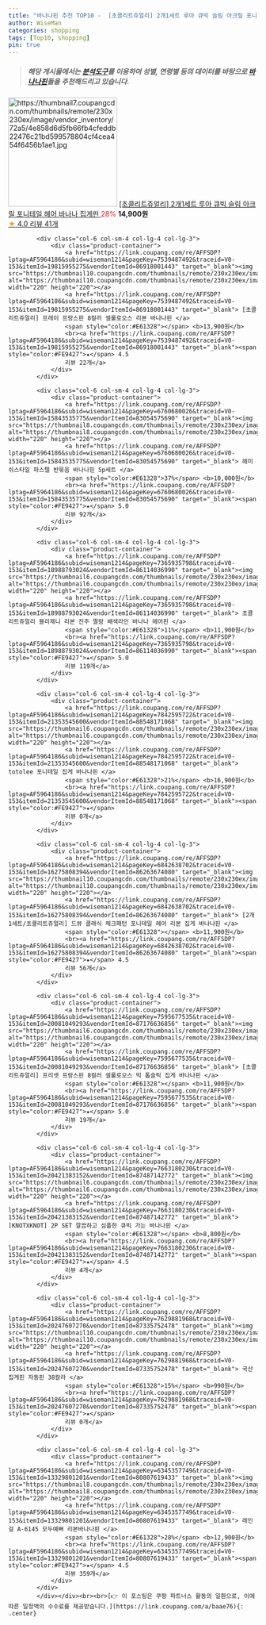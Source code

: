 ```yaml
---
title: "바나나핀 추천 TOP10 -  [초콜리트쥬얼리] 2개1세트 루아 큐빅 슬림 아크릴 포니테일 헤어 바나나 집게핀 "
author: WiseMan
categories: shopping
tags: [Top10, shopping]
pin: true
---
```


> ##### 해당 게시물에서는 [**분석도구**](https://itemscout.io/)를 이용하여 **성별**, **연령별** 등의 데이터를 바탕으로 [**바나나핀**](https://link.coupang.com/a/baae76)들을 추천해드리고 있습니다.
<div class="container"><div class="row">
            <div class="col-6 col-sm-4 col-lg-4 col-lg-3">
                <div class="product-container">
                    <a href="https://link.coupang.com/re/AFFSDP?lptag=AF5964186&subid=wiseman1214&pageKey=7201840636&traceid=V0-153&itemId=18205969393&vendorItemId=85354268961" target="_blank"><img src="https://thumbnail7.coupangcdn.com/thumbnails/remote/230x230ex/image/vendor_inventory/72a5/4e858d6d5fb66fb4cfeddb22476c21bd599578804cf4cea454f6456b1ae1.jpg" alt="https://thumbnail7.coupangcdn.com/thumbnails/remote/230x230ex/image/vendor_inventory/72a5/4e858d6d5fb66fb4cfeddb22476c21bd599578804cf4cea454f6456b1ae1.jpg" width="220" height="220"></a>
                    <a href="https://link.coupang.com/re/AFFSDP?lptag=AF5964186&subid=wiseman1214&pageKey=7201840636&traceid=V0-153&itemId=18205969393&vendorItemId=85354268961" target="_blank"> [초콜리트쥬얼리] 2개1세트 루아 큐빅 슬림 아크릴 포니테일 헤어 바나나 집게핀 </a>
                    <span style="color:#E61328">28%</span> <b>14,900원</b>
                    <br><a href="https://link.coupang.com/re/AFFSDP?lptag=AF5964186&subid=wiseman1214&pageKey=7201840636&traceid=V0-153&itemId=18205969393&vendorItemId=85354268961" target="_blank"><span style="color:#FE9427">★</span> 4.0
                    리뷰 41개</a>
                </div>
            </div>
            
            <div class="col-6 col-sm-4 col-lg-4 col-lg-3">
                <div class="product-container">
                    <a href="https://link.coupang.com/re/AFFSDP?lptag=AF5964186&subid=wiseman1214&pageKey=7539487492&traceid=V0-153&itemId=19815955275&vendorItemId=86918001443" target="_blank"><img src="https://thumbnail10.coupangcdn.com/thumbnails/remote/230x230ex/image/vendor_inventory/a2b5/eb9eed68b53be5433cba84903fa3598be843fbbf70e51cd42ed97439a8a6.jpg" alt="https://thumbnail10.coupangcdn.com/thumbnails/remote/230x230ex/image/vendor_inventory/a2b5/eb9eed68b53be5433cba84903fa3598be843fbbf70e51cd42ed97439a8a6.jpg" width="220" height="220"></a>
                    <a href="https://link.coupang.com/re/AFFSDP?lptag=AF5964186&subid=wiseman1214&pageKey=7539487492&traceid=V0-153&itemId=19815955275&vendorItemId=86918001443" target="_blank"> [초콜리트쥬얼리] 프레이 프랑스핀 8컬러 셀룰로오스 리본 바나나핀 </a>
                    <span style="color:#E61328"></span> <b>13,900원</b>
                    <br><a href="https://link.coupang.com/re/AFFSDP?lptag=AF5964186&subid=wiseman1214&pageKey=7539487492&traceid=V0-153&itemId=19815955275&vendorItemId=86918001443" target="_blank"><span style="color:#FE9427">★</span> 4.5
                    리뷰 22개</a>
                </div>
            </div>
            
            <div class="col-6 col-sm-4 col-lg-4 col-lg-3">
                <div class="product-container">
                    <a href="https://link.coupang.com/re/AFFSDP?lptag=AF5964186&subid=wiseman1214&pageKey=6760680026&traceid=V0-153&itemId=15843535775&vendorItemId=83054575690" target="_blank"><img src="https://thumbnail8.coupangcdn.com/thumbnails/remote/230x230ex/image/vendor_inventory/36b6/bdbf0b4c7733fe98171a40cbc36e0ac318ce464219f6a21e3d5b7b174f6d.jpg" alt="https://thumbnail8.coupangcdn.com/thumbnails/remote/230x230ex/image/vendor_inventory/36b6/bdbf0b4c7733fe98171a40cbc36e0ac318ce464219f6a21e3d5b7b174f6d.jpg" width="220" height="220"></a>
                    <a href="https://link.coupang.com/re/AFFSDP?lptag=AF5964186&subid=wiseman1214&pageKey=6760680026&traceid=V0-153&itemId=15843535775&vendorItemId=83054575690" target="_blank"> 헤미쉬스타일 파스텔 반묶음 바나나핀 5p세트 </a>
                    <span style="color:#E61328">37%</span> <b>10,000원</b>
                    <br><a href="https://link.coupang.com/re/AFFSDP?lptag=AF5964186&subid=wiseman1214&pageKey=6760680026&traceid=V0-153&itemId=15843535775&vendorItemId=83054575690" target="_blank"><span style="color:#FE9427">★</span> 5.0
                    리뷰 92개</a>
                </div>
            </div>
            
            <div class="col-6 col-sm-4 col-lg-4 col-lg-3">
                <div class="product-container">
                    <a href="https://link.coupang.com/re/AFFSDP?lptag=AF5964186&subid=wiseman1214&pageKey=7365935798&traceid=V0-153&itemId=18988793024&vendorItemId=86114036990" target="_blank"><img src="https://thumbnail6.coupangcdn.com/thumbnails/remote/230x230ex/image/rs_quotation_api/62jj0ytc/86575e36ca0d4ab3a34c101329b5288b.jpg" alt="https://thumbnail6.coupangcdn.com/thumbnails/remote/230x230ex/image/rs_quotation_api/62jj0ytc/86575e36ca0d4ab3a34c101329b5288b.jpg" width="220" height="220"></a>
                    <a href="https://link.coupang.com/re/AFFSDP?lptag=AF5964186&subid=wiseman1214&pageKey=7365935798&traceid=V0-153&itemId=18988793024&vendorItemId=86114036990" target="_blank"> 초콜리트쥬얼리 블리제니 리본 진주 딸랑 배색라인 바나나 헤어핀 </a>
                    <span style="color:#E61328">11%</span> <b>11,900원</b>
                    <br><a href="https://link.coupang.com/re/AFFSDP?lptag=AF5964186&subid=wiseman1214&pageKey=7365935798&traceid=V0-153&itemId=18988793024&vendorItemId=86114036990" target="_blank"><span style="color:#FE9427">★</span> 5.0
                    리뷰 119개</a>
                </div>
            </div>
            
            <div class="col-6 col-sm-4 col-lg-4 col-lg-3">
                <div class="product-container">
                    <a href="https://link.coupang.com/re/AFFSDP?lptag=AF5964186&subid=wiseman1214&pageKey=7842595722&traceid=V0-153&itemId=21353545600&vendorItemId=88548171068" target="_blank"><img src="https://thumbnail6.coupangcdn.com/thumbnails/remote/230x230ex/image/vendor_inventory/d4c4/fa7c083501ac61019e3e0e4fb7c0a2c58552dd1be38dc308b11502deeda8.JPG" alt="https://thumbnail6.coupangcdn.com/thumbnails/remote/230x230ex/image/vendor_inventory/d4c4/fa7c083501ac61019e3e0e4fb7c0a2c58552dd1be38dc308b11502deeda8.JPG" width="220" height="220"></a>
                    <a href="https://link.coupang.com/re/AFFSDP?lptag=AF5964186&subid=wiseman1214&pageKey=7842595722&traceid=V0-153&itemId=21353545600&vendorItemId=88548171068" target="_blank"> totolee 포니테일 집게 바나나핀 </a>
                    <span style="color:#E61328">21%</span> <b>16,900원</b>
                    <br><a href="https://link.coupang.com/re/AFFSDP?lptag=AF5964186&subid=wiseman1214&pageKey=7842595722&traceid=V0-153&itemId=21353545600&vendorItemId=88548171068" target="_blank"><span style="color:#FE9427">★</span> 
                    리뷰 0개</a>
                </div>
            </div>
            
            <div class="col-6 col-sm-4 col-lg-4 col-lg-3">
                <div class="product-container">
                    <a href="https://link.coupang.com/re/AFFSDP?lptag=AF5964186&subid=wiseman1214&pageKey=6842638702&traceid=V0-153&itemId=16275808394&vendorItemId=86263674080" target="_blank"><img src="https://thumbnail10.coupangcdn.com/thumbnails/remote/230x230ex/image/vendor_inventory/a6fe/d322db14059673b29787173de4771a8455fa0ff6d18d5c572d3eb1bd2083.jpg" alt="https://thumbnail10.coupangcdn.com/thumbnails/remote/230x230ex/image/vendor_inventory/a6fe/d322db14059673b29787173de4771a8455fa0ff6d18d5c572d3eb1bd2083.jpg" width="220" height="220"></a>
                    <a href="https://link.coupang.com/re/AFFSDP?lptag=AF5964186&subid=wiseman1214&pageKey=6842638702&traceid=V0-153&itemId=16275808394&vendorItemId=86263674080" target="_blank"> [2개1세트/초콜리트쥬얼리] 드뷰 클래식 체크패턴 포니테일 헤어 리본 집게 바나나핀 </a>
                    <span style="color:#E61328"></span> <b>11,900원</b>
                    <br><a href="https://link.coupang.com/re/AFFSDP?lptag=AF5964186&subid=wiseman1214&pageKey=6842638702&traceid=V0-153&itemId=16275808394&vendorItemId=86263674080" target="_blank"><span style="color:#FE9427">★</span> 4.5
                    리뷰 56개</a>
                </div>
            </div>
            
            <div class="col-6 col-sm-4 col-lg-4 col-lg-3">
                <div class="product-container">
                    <a href="https://link.coupang.com/re/AFFSDP?lptag=AF5964186&subid=wiseman1214&pageKey=7595677535&traceid=V0-153&itemId=20081049293&vendorItemId=87176636856" target="_blank"><img src="https://thumbnail6.coupangcdn.com/thumbnails/remote/230x230ex/image/vendor_inventory/8d2a/2233e99e48f24bfc0b7e620c79677018cbc83de979303a5ce80c4282fed4.jpg" alt="https://thumbnail6.coupangcdn.com/thumbnails/remote/230x230ex/image/vendor_inventory/8d2a/2233e99e48f24bfc0b7e620c79677018cbc83de979303a5ce80c4282fed4.jpg" width="220" height="220"></a>
                    <a href="https://link.coupang.com/re/AFFSDP?lptag=AF5964186&subid=wiseman1214&pageKey=7595677535&traceid=V0-153&itemId=20081049293&vendorItemId=87176636856" target="_blank"> [초콜리트쥬얼리] 프리셋 프랑스핀 8컬러 셀룰로오스 빅 톱슬릭 집게 바나나핀 </a>
                    <span style="color:#E61328"></span> <b>11,900원</b>
                    <br><a href="https://link.coupang.com/re/AFFSDP?lptag=AF5964186&subid=wiseman1214&pageKey=7595677535&traceid=V0-153&itemId=20081049293&vendorItemId=87176636856" target="_blank"><span style="color:#FE9427">★</span> 5.0
                    리뷰 19개</a>
                </div>
            </div>
            
            <div class="col-6 col-sm-4 col-lg-4 col-lg-3">
                <div class="product-container">
                    <a href="https://link.coupang.com/re/AFFSDP?lptag=AF5964186&subid=wiseman1214&pageKey=7663180230&traceid=V0-153&itemId=20421383152&vendorItemId=87487142772" target="_blank"><img src="https://thumbnail6.coupangcdn.com/thumbnails/remote/230x230ex/image/vendor_inventory/39dd/9811add82f24ec120f610617d7ee2324ceb92110a9d4fa97e12ca160b60a.jpg" alt="https://thumbnail6.coupangcdn.com/thumbnails/remote/230x230ex/image/vendor_inventory/39dd/9811add82f24ec120f610617d7ee2324ceb92110a9d4fa97e12ca160b60a.jpg" width="220" height="220"></a>
                    <a href="https://link.coupang.com/re/AFFSDP?lptag=AF5964186&subid=wiseman1214&pageKey=7663180230&traceid=V0-153&itemId=20421383152&vendorItemId=87487142772" target="_blank"> [KNOTXKNOT] 2P SET 깔끔하고 심플한 큐빅 가는 바나나핀 </a>
                    <span style="color:#E61328"></span> <b>8,800원</b>
                    <br><a href="https://link.coupang.com/re/AFFSDP?lptag=AF5964186&subid=wiseman1214&pageKey=7663180230&traceid=V0-153&itemId=20421383152&vendorItemId=87487142772" target="_blank"><span style="color:#FE9427">★</span> 4.5
                    리뷰 4개</a>
                </div>
            </div>
            
            <div class="col-6 col-sm-4 col-lg-4 col-lg-3">
                <div class="product-container">
                    <a href="https://link.coupang.com/re/AFFSDP?lptag=AF5964186&subid=wiseman1214&pageKey=7629881968&traceid=V0-153&itemId=20247607270&vendorItemId=87335752478" target="_blank"><img src="https://thumbnail10.coupangcdn.com/thumbnails/remote/230x230ex/image/vendor_inventory/17be/8b9bf552fe5e69a592d55062a2afb9622abaf2d68d1b83dcb0ce2b9398a4.jpg" alt="https://thumbnail10.coupangcdn.com/thumbnails/remote/230x230ex/image/vendor_inventory/17be/8b9bf552fe5e69a592d55062a2afb9622abaf2d68d1b83dcb0ce2b9398a4.jpg" width="220" height="220"></a>
                    <a href="https://link.coupang.com/re/AFFSDP?lptag=AF5964186&subid=wiseman1214&pageKey=7629881968&traceid=V0-153&itemId=20247607270&vendorItemId=87335752478" target="_blank"> 국산 집게핀 자동핀 38칼라 </a>
                    <span style="color:#E61328">15%</span> <b>990원</b>
                    <br><a href="https://link.coupang.com/re/AFFSDP?lptag=AF5964186&subid=wiseman1214&pageKey=7629881968&traceid=V0-153&itemId=20247607270&vendorItemId=87335752478" target="_blank"><span style="color:#FE9427">★</span> 
                    리뷰 0개</a>
                </div>
            </div>
            
            <div class="col-6 col-sm-4 col-lg-4 col-lg-3">
                <div class="product-container">
                    <a href="https://link.coupang.com/re/AFFSDP?lptag=AF5964186&subid=wiseman1214&pageKey=6345357749&traceid=V0-153&itemId=13329801201&vendorItemId=80807619433" target="_blank"><img src="https://thumbnail8.coupangcdn.com/thumbnails/remote/230x230ex/image/vendor_inventory/7674/7cb743655825fb2dd865fcfd0aadb4714d2daf84e0cec77659cd9f16f3c0.jpg" alt="https://thumbnail8.coupangcdn.com/thumbnails/remote/230x230ex/image/vendor_inventory/7674/7cb743655825fb2dd865fcfd0aadb4714d2daf84e0cec77659cd9f16f3c0.jpg" width="220" height="220"></a>
                    <a href="https://link.coupang.com/re/AFFSDP?lptag=AF5964186&subid=wiseman1214&pageKey=6345357749&traceid=V0-153&itemId=13329801201&vendorItemId=80807619433" target="_blank"> 레인걸 A-6145 모두예뻐 리본바나나핀 </a>
                    <span style="color:#E61328">28%</span> <b>12,900원</b>
                    <br><a href="https://link.coupang.com/re/AFFSDP?lptag=AF5964186&subid=wiseman1214&pageKey=6345357749&traceid=V0-153&itemId=13329801201&vendorItemId=80807619433" target="_blank"><span style="color:#FE9427">★</span> 4.5
                    리뷰 359개</a>
                </div>
            </div>
            </div></div><br><br>[👉 이 포스팅은 쿠팡 파트너스 활동의 일환으로, 이에 따른 일정액의 수수료를 제공받습니다.](https://link.coupang.com/a/baae76){: .center}